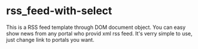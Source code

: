 # rss_feed-with-select
This is a RSS feed template through DOM document object. You can easy show news from any portal who provid xml rss feed. It's verry simple to use, just change link to portals you want.
